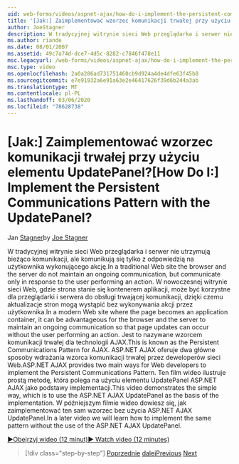 ```yaml
---
uid: web-forms/videos/aspnet-ajax/how-do-i-implement-the-persistent-communications-pattern-with-the-updatepanel
title: '[Jak:] Zaimplementować wzorzec komunikacji trwałej przy użyciu elementu UpdatePanel? | Microsoft Docs'
author: JoeStagner
description: W tradycyjnej witrynie sieci Web przeglądarka i serwer nie utrzymują bieżąco komunikacji, ale komunikują się tylko z odpowiedzią na użytkownika wykonującego działania...
ms.author: riande
ms.date: 08/01/2007
ms.assetid: 49c7a74d-dce7-4d5c-8282-c7846f478e11
msc.legacyurl: /web-forms/videos/aspnet-ajax/how-do-i-implement-the-persistent-communications-pattern-with-the-updatepanel
msc.type: video
ms.openlocfilehash: 2a0a286ad731751460cb9d924a4de4dfe63f45b8
ms.sourcegitcommit: e7e91932a6e91a63e2e46417626f39d6b244a3ab
ms.translationtype: MT
ms.contentlocale: pl-PL
ms.lasthandoff: 03/06/2020
ms.locfileid: "78628738"
---
```

# <a name="how-do-i-implement-the-persistent-communications-pattern-with-the-updatepanel"></a><span data-ttu-id="0b1e8-104">[Jak:] Zaimplementować wzorzec komunikacji trwałej przy użyciu elementu UpdatePanel?</span><span class="sxs-lookup"><span data-stu-id="0b1e8-104">[How Do I:] Implement the Persistent Communications Pattern with the UpdatePanel?</span></span>

<span data-ttu-id="0b1e8-105">Jan [Stagner](https://github.com/JoeStagner)</span><span class="sxs-lookup"><span data-stu-id="0b1e8-105">by [Joe Stagner](https://github.com/JoeStagner)</span></span>

<span data-ttu-id="0b1e8-106">W tradycyjnej witrynie sieci Web przeglądarka i serwer nie utrzymują bieżąco komunikacji, ale komunikują się tylko z odpowiedzią na użytkownika wykonującego akcję.</span><span class="sxs-lookup"><span data-stu-id="0b1e8-106">In a traditional Web site the browser and the server do not maintain an ongoing communication, but communicate only in response to the user performing an action.</span></span> <span data-ttu-id="0b1e8-107">W nowoczesnej witrynie sieci Web, gdzie strona stanie się kontenerem aplikacji, może być korzystne dla przeglądarki i serwera do obsługi trwającej komunikacji, dzięki czemu aktualizacje stron mogą wystąpić bez wykonywania akcji przez użytkownika.</span><span class="sxs-lookup"><span data-stu-id="0b1e8-107">In a modern Web site where the page becomes an application container, it can be advantageous for the browser and the server to maintain an ongoing communication so that page updates can occur without the user performing an action.</span></span> <span data-ttu-id="0b1e8-108">Jest to nazywane wzorcem komunikacji trwałej dla technologii AJAX.</span><span class="sxs-lookup"><span data-stu-id="0b1e8-108">This is known as the Persistent Communications Pattern for AJAX.</span></span> <span data-ttu-id="0b1e8-109">ASP.NET AJAX oferuje dwa główne sposoby wdrażania wzorca komunikacji trwałej przez deweloperów sieci Web.</span><span class="sxs-lookup"><span data-stu-id="0b1e8-109">ASP.NET AJAX provides two main ways for Web developers to implement the Persistent Communications Pattern.</span></span> <span data-ttu-id="0b1e8-110">Ten film wideo ilustruje prostą metodę, która polega na użyciu elementu UpdatePanel ASP.NET AJAX jako podstawy implementacji.</span><span class="sxs-lookup"><span data-stu-id="0b1e8-110">This video demonstrates the simple way, which is to use the ASP.NET AJAX UpdatePanel as the basis of the implementation.</span></span> <span data-ttu-id="0b1e8-111">W późniejszym filmie wideo dowiesz się, jak zaimplementować ten sam wzorzec bez użycia ASP.NET AJAX UpdatePanel.</span><span class="sxs-lookup"><span data-stu-id="0b1e8-111">In a later video we will learn how to implement the same pattern without the use of the ASP.NET AJAX UpdatePanel.</span></span>

[<span data-ttu-id="0b1e8-112">&#9654;Obejrzyj wideo (12 minut)</span><span class="sxs-lookup"><span data-stu-id="0b1e8-112">&#9654; Watch video (12 minutes)</span></span>](https://channel9.msdn.com/Blogs/ASP-NET-Site-Videos/how-do-i-implement-the-persistent-communications-pattern-with-the-updatepanel)

> [!div class="step-by-step"]
> <span data-ttu-id="0b1e8-113">[Poprzednie](how-do-i-use-the-conditional-updatemode-of-the-updatepanel.md)
> [dalej](how-do-i-localize-an-aspnet-ajax-application.md)</span><span class="sxs-lookup"><span data-stu-id="0b1e8-113">[Previous](how-do-i-use-the-conditional-updatemode-of-the-updatepanel.md)
[Next](how-do-i-localize-an-aspnet-ajax-application.md)</span></span>
